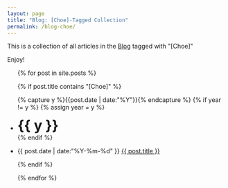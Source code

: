 ```yaml
---
layout: page
title: "Blog: [Choe]-Tagged Collection"
permalink: /blog-choe/
---
```


This is a collection of all articles in the [Blog](/blog/) tagged with "[Choe]"

Enjoy!

<ul class="listing">
{% for post in site.posts %}

{% if post.title contains "[Choe]" %}

  {% capture y %}{{post.date | date:"%Y"}}{% endcapture %}
  {% if year != y %}
    {% assign year = y %}
    <li class="listing-seperator"> <b><font size="+3">{{ y }}</font></b> </li>
  {% endif %}
  <li class="listing-item">
    <time datetime="{{ post.date | date:"%Y-%m-%d" }}">{{ post.date | date:"%Y-%m-%d" }}</time>
    <a href="{{ post.url }}" title="{{ post.title }}">{{ post.title }}</a>
  </li>

{% endif %}

{% endfor %}
</ul>

